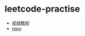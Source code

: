 # leetcode-practise

* [视频教程](https://www.youtube.com/watch?v=JdQeNxWCguQ&list=PLLXdhg_r2hKA7DPDsunoDZ-Z769jWn4R8&index=2)
* [repo](https://github.com/trekhleb/javascript-algorithms)

